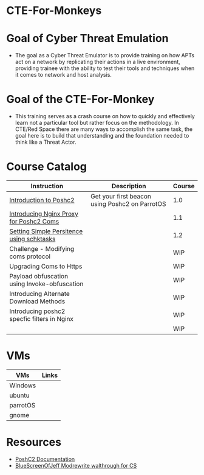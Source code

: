 # CTE-For-Monkeys

# Goal of Cyber Threat Emulation 
- The goal as a Cyber Threat Emulator is to provide training on how APTs act on a network by replicating their actions in a live environment, providing trainee with the ability to test their tools and techniques when it comes to network and host analysis.


# Goal of the CTE-For-Monkey

- This training serves as a crash course on how to quickly and effectively learn not a particular tool but rather focus on the methodology. In CTE/Red Space there are many ways to accomplish the same task, the goal here is to build that understanding and the foundation needed to think like a Threat Actor. 

# Course Catalog

| Instruction                                                                                              | Description                                    | Course |
|----------------------------------------------------------------------------------------------------------|------------------------------------------------|--------|
| [Introduction to Poshc2](courses/course-1-Intro-Poshc2-ParrotOS/README.md)                               | Get your first beacon using Poshc2 on ParrotOS | 1.0    |
| [Introducing Nginx Proxy for Poshc2 Coms](courses/course-1-Intro-Poshc2-ParrotOS/step2-proxy-nginx.md)   |                                                | 1.1    |
| [Setting Simple Persitence using schktasks](courses/course-1-Intro-Poshc2-ParrotOS/step3-persistence.md) |                                                | 1.2    |
| Challenge - Modifying coms protocol                                                                      |                                                | WIP    |
| Upgrading Coms to Https                                                                                  |                                                | WIP    |
| Payload obfuscation using Invoke-obfuscation                                                             |                                                | WIP    |
| Introducing Alternate Download Methods                                                                   |                                                | WIP    |
| Introducing poshc2 specfic filters in Nginx                                                              |                                                | WIP    |
|                                                                                                          |                                                | WIP    |


# VMs 
| VMs      | Links |
|----------|-------|
| Windows  |       |
| ubuntu   |       |
| parrotOS |       |
| gnome    |       |


# Resources 
- [PoshC2 Documentation](https://poshc2.readthedocs.io/_/downloads/en/latest/pdf/)
- [BlueScreenOfJeff Modrewrite walthrough for CS](https://bluescreenofjeff.com/2016-06-28-cobalt-strike-http-c2-redirectors-with-apache-mod_rewrite/)